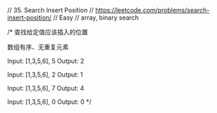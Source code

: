// 35. Search Insert Position
// https://leetcode.com/problems/search-insert-position/
// Easy
// array, binary search

/*
查找给定值应该插入的位置


数组有序、无重复元素

Input: [1,3,5,6], 5
Output: 2

Input: [1,3,5,6], 2
Output: 1

Input: [1,3,5,6], 7
Output: 4

Input: [1,3,5,6], 0
Output: 0
 */